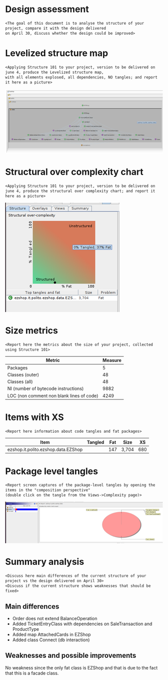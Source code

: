 # Design assessment


```
<The goal of this document is to analyse the structure of your project, compare it with the design delivered
on April 30, discuss whether the design could be improved>
```

# Levelized structure map
```
<Applying Structure 101 to your project, version to be delivered on june 4, produce the Levelized structure map,
with all elements explosed, all dependencies, NO tangles; and report it here as a picture>
```
<img src="img/design/lev_structure_map.png">

# Structural over complexity chart
```
<Applying Structure 101 to your project, version to be delivered on june 4, produce the structural over complexity chart; and report it here as a picture>
```
<img src="img/design/structure_comp.png">



# Size metrics

```
<Report here the metrics about the size of your project, collected using Structure 101>
```



| Metric                                    | Measure |
| ----------------------------------------- | ------- |
| Packages                                  |     5    |
| Classes (outer)                           |      48   |
| Classes (all)                             |       48  |
| NI (number of bytecode instructions)      |      9882   |
| LOC (non comment non blank lines of code) |     4249    |



# Items with XS

```
<Report here information about code tangles and fat packages>
```

| Item | Tangled | Fat  | Size | XS   |
| ---- | ------- | ---- | ---- | ---- |
| ezshop.it.polito.ezshop.data.EZShop|	 	| 147	|3,704|	680|



# Package level tangles

```
<Report screen captures of the package-level tangles by opening the items in the "composition perspective" 
(double click on the tangle from the Views->Complexity page)>
```
<img src="img/design/complexity.png">

# Summary analysis
```
<Discuss here main differences of the current structure of your project vs the design delivered on April 30>
<Discuss if the current structure shows weaknesses that should be fixed>
```
## Main differences
- Order does not extend BalanceOperation
- Added TicketEntryClass with dependencies on SaleTransaction and ProductType
- Added map AttachedCards in EZShop
- Added class Connect (db interaction)

## Weaknesses and possible improvements
 No weakness since the only fat class is EZShop and that is due to the fact that this is a facade class. 
